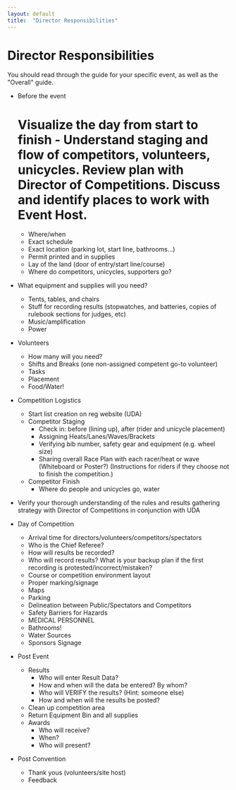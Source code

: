 ```yaml
---
layout: default
title:  "Director Responsibilities"
---
```


# Director Responsibilities

You should read through the guide for your specific event, as well as the "Overall" guide.

+ Before the event
    # Visualize the day from start to finish - Understand staging and flow of competitors, volunteers, unicycles. Review plan with Director of Competitions. Discuss and identify places to work with Event Host.
    + Where/when
    + Exact schedule
    + Exact location (parking lot, start line, bathrooms…)
    + Permit printed and in supplies
    + Lay of the land (door of entry/start line/course)
    + Where do competitors, unicycles, supporters go?

+ What equipment and supplies will you need?
    + Tents, tables, and chairs
    + Stuff for recording results (stopwatches, and batteries, copies of rulebook sections for judges, etc)
    + Music/amplification
    + Power

+ Volunteers
    + How many will you need?
    + Shifts and Breaks (one non-assigned competent go-to volunteer)
    + Tasks
    + Placement
    + Food/Water!

* Competition Logistics
    * Start list creation on reg website (UDA)
    * Competitor Staging
        * Check in: before (lining up), after (rider and unicycle placement)
        * Assigning Heats/Lanes/Waves/Brackets
        * Verifying bib number, safety gear and equipment (e.g. wheel size)
        * Sharing overall Race Plan with each racer/heat or wave (Whiteboard or Poster?) (Instructions for riders if they choose not to finish the competition.)
    * Competitor Finish
        * Where do people and unicycles go, water

* Verify your thorough understanding of the rules and results gathering strategy with Director of Competitions in conjunction with UDA

* Day of Competition
    * Arrival time for directors/volunteers/competitors/spectators
    * Who is the Chief Referee?
    * How will results be recorded?
    * Who will record results? What is your backup plan if the first recording is protested/incorrect/mistaken?
    * Course or competition environment layout
    * Proper marking/signage
    * Maps
    * Parking
    * Delineation between Public/Spectators and Competitors
    * Safety Barriers for Hazards
    * MEDICAL PERSONNEL
    * Bathrooms!
    * Water Sources
    * Sponsors Signage

* Post Event
    * Results
        - Who will enter Result Data?
        - How and when will the data be entered? By whom?
        - Who will VERIFY the results? (Hint: someone else)
        - How and when will the results be posted?
    * Clean up competition area
    * Return Equipment Bin and all supplies
    * Awards
        - Who will receive?
        - When?
        - Who will present?

* Post Convention
    * Thank yous (volunteers/site host)
    * Feedback


